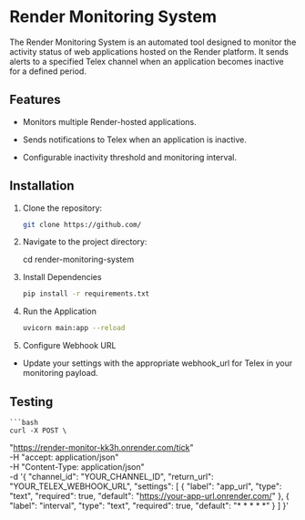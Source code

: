 # Render Monitoring System

The Render Monitoring System is an automated tool designed to monitor the activity status of web applications hosted on the Render platform. It sends alerts to a specified Telex channel when an application becomes inactive for a defined period.

## Features

- Monitors multiple Render-hosted applications.

- Sends notifications to Telex when an application is inactive.

- Configurable inactivity threshold and monitoring interval.

## Installation

1. Clone the repository:
   ```bash
   git clone https://github.com/

2. Navigate to the project directory:

    cd render-monitoring-system

3. Install Dependencies

    ```bash
    pip install -r requirements.txt


4. Run the Application

    ```bash
    uvicorn main:app --reload

5. Configure Webhook URL
- Update your settings with the appropriate webhook_url for Telex in your monitoring payload.

## Testing

    ```bash
    curl -X POST \
"https://render-monitor-kk3h.onrender.com/tick" \
-H "accept: application/json" \
-H "Content-Type: application/json" \
-d '{
  "channel_id": "YOUR_CHANNEL_ID",
  "return_url": "YOUR_TELEX_WEBHOOK_URL",
  "settings": [
    {
      "label": "app_url",
      "type": "text",
      "required": true,
      "default": "https://your-app-url.onrender.com/"
    },
    {
      "label": "interval",
      "type": "text",
      "required": true,
      "default": "* * * * *"
    }
  ]
}'
